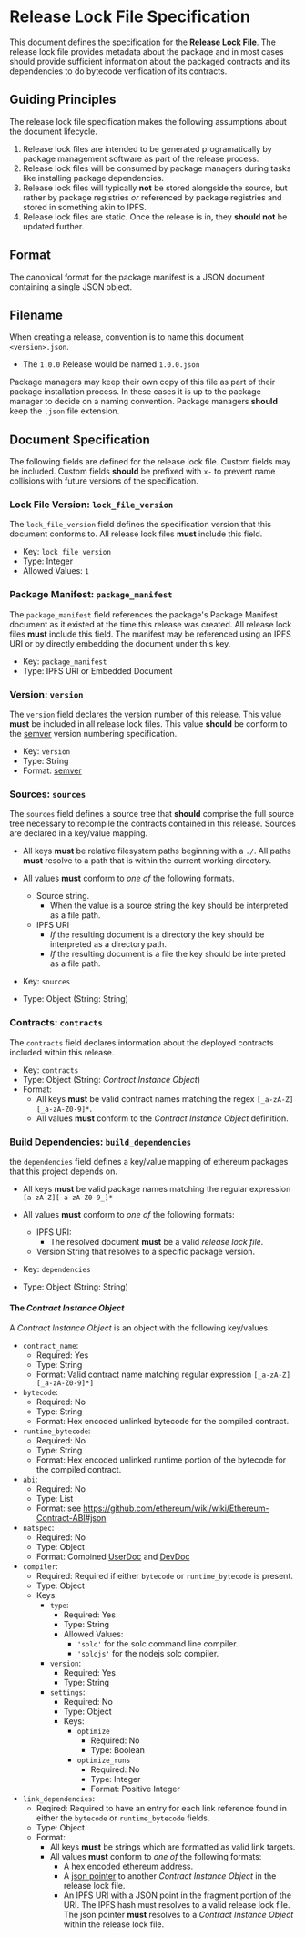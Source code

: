 # Release Lock File Specification

This document defines the specification for the **Release Lock File**.  The
release lock file provides metadata about the package and in most cases should
provide sufficient information about the packaged contracts and its
dependencies to do bytecode verification of its contracts.

## Guiding Principles

The release lock file specification makes the following assumptions about the
document lifecycle.

1. Release lock files are intended to be generated programatically by package management software as part of the release process.
2. Release lock files will be consumed by package managers during tasks like installing package dependencies.
3. Release lock files will typically **not** be stored alongside the source, but rather by package registries *or* referenced by package registries and stored in something akin to IPFS.
4. Release lock files are static. Once the release is in, they **should not** be updated further.

## Format

The canonical format for the package manifest is a JSON document containing a
single JSON object.  


## Filename

When creating a release, convention is to name this document `<version>.json`.

* The `1.0.0` Release would be named `1.0.0.json`

Package managers may keep their own copy of this file as part of their package installation process.  In these cases it is up to the package manager to decide on a naming convention.  Package managers **should** keep the `.json` file extension.


## Document Specification

The following fields are defined for the release lock file.  Custom fields may
be included.  Custom fields **should** be prefixed with `x-` to prevent name
collisions with future versions of the specification.


### Lock File Version: `lock_file_version`


The `lock_file_version` field defines the specification version that this
document conforms to.  All release lock files **must** include this field.

* Key: `lock_file_version`
* Type: Integer
* Allowed Values: `1`


### Package Manifest: `package_manifest`


The `package_manifest` field references the package's Package Manifest document
as it existed at the time this release was created.  All release lock files
**must** include this field.  The manifest may be referenced using an IPFS URI
or by directly embedding the document under this key.

* Key: `package_manifest`
* Type: IPFS URI or Embedded Document


### Version: `version`

The `version` field declares the version number of this release.  This value
**must** be included in all release lock files.  This value **should** be conform
to the [semver](http://semver.org/) version numbering specification.

* Key: `version`
* Type: String
* Format: [semver](http://semver.org)


### Sources: `sources`

The `sources` field defines a source tree that **should** comprise the full
source tree necessary to recompile the contracts contained in this release.
Sources are declared in a key/value mapping.  

* All keys **must** be relative filesystem paths beginning with a `./`.  All paths **must** resolve to a path that is within the current working directory.

* All values **must** conform to *one of* the following formats.
    * Source string.
        * When the value is a source string the key should be interpreted as a file path.
    * IPFS URI
        * *If* the resulting document is a directory the key should be interpreted as a directory path.
        * *If* the resulting document is a file the key should be interpreted as a file path.

* Key: `sources`
* Type: Object (String: String)


### Contracts: `contracts`

The `contracts` field declares information about the deployed contracts
included within this release.

* Key: `contracts`
* Type:  Object (String: *Contract Instance Object*)
* Format: 
    * All keys **must** be valid contract names matching the regex `[_a-zA-Z][_a-zA-Z0-9]*`.
    * All values **must** conform to the *Contract Instance Object* definition.


### Build Dependencies: `build_dependencies`


the `dependencies` field defines a key/value mapping of ethereum packages that
this project depends on.

* All keys **must** be valid package names matching the regular expression `[a-zA-Z][-a-zA-Z0-9_]*`
* All values **must** conform to *one of* the following formats:
    * IPFS URI:
        * The resolved document **must** be a valid *release lock file*.
    * Version String that resolves to a specific package version.


* Key: `dependencies`
* Type: Object (String: String)


#### The *Contract Instance Object*

A *Contract Instance Object* is an object with the following key/values.

* `contract_name`:
    * Required: Yes
    * Type: String
    * Format: Valid contract name matching regular expression `[_a-zA-Z][_a-zA-Z0-9]*]`
* `bytecode`:
    * Required: No
    * Type: String
    * Format: Hex encoded unlinked bytecode for the compiled contract.
* `runtime_bytecode`:
    * Required: No
    * Type: String
    * Format: Hex encoded unlinked runtime portion of the bytecode for the compiled contract.
* `abi`:
    * Required: No
    * Type: List
    * Format: see https://github.com/ethereum/wiki/wiki/Ethereum-Contract-ABI#json
* `natspec`:
    * Required: No
    * Type: Object
    * Format: Combined [UserDoc](https://github.com/ethereum/wiki/wiki/Ethereum-Natural-Specification-Format#user-documentation) and [DevDoc](https://github.com/ethereum/wiki/wiki/Ethereum-Natural-Specification-Format#developer-documentation)
* `compiler`:
    * Required: Required if either `bytecode` or `runtime_bytecode` is present.
    * Type: Object
    * Keys:
        * `type`:
            * Required: Yes
            * Type: String
            * Allowed Values:
                * `'solc'` for the solc command line compiler.
                * `'solcjs'` for the nodejs solc compiler.
        * `version`:
            * Required: Yes
            * Type: String
        * `settings`:
            * Required: No
            * Type: Object
            * Keys:
                * `optimize`
                    * Required: No
                    * Type: Boolean
                * `optimize_runs`
                    * Required: No
                    * Type: Integer
                    * Format: Positive Integer
* `link_dependencies`:
    * Reqired: Required to have an entry for each link reference found in either the `bytecode` or `runtime_bytecode` fields.
    * Type: Object
    * Format:
        * All keys **must** be strings which are formatted as valid link targets.
        * All values **must** conform to *one of* the following formats:
            * A hex encoded ethereum address.
            * A [json pointer](https://tools.ietf.org/html/rfc6901) to another *Contract Instance Object* in the release lock file.
            * An IPFS URI with a JSON point in the fragment portion of the URI.  The IPFS hash must resolves to a valid release lock file.  The json pointer **must** resolves to a *Contract Instance Object* within the release lock file.
